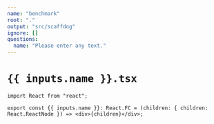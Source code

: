 ```yaml
---
name: "benchmark"
root: "."
output: "src/scaffdog"
ignore: []
questions:
  name: "Please enter any text."
---
```


# `{{ inputs.name }}.tsx`

```tsx
import React from "react";

export const {{ inputs.name }}: React.FC = (children: { children: React.ReactNode }) => <div>{children}</div>;
```

